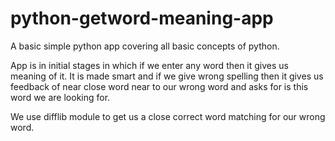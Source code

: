 # python-getword-meaning-app
A basic simple python app covering all basic concepts of python.  

App is in initial stages in which if we enter any word then it gives us meaning of it.
It is made smart and if we give wrong spelling then it gives us feedback of near close word near to our wrong word and asks for is this word we are looking for.

We use difflib module to get us a close correct word matching for our wrong word.



   
